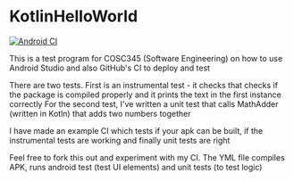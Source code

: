 # KotlinHelloWorld
[![Android CI](https://github.com/prasys/KotlinHelloWorld/actions/workflows/android.yml/badge.svg)](https://github.com/prasys/KotlinHelloWorld/actions/workflows/android.yml)

This is a test program for COSC345 (Software Engineering) on how to use Android Studio and also GitHub's CI to deploy and test

There are two tests. First is an instrumental test - it checks that checks if the package is compiled properly and it prints the text in the first instance correctly
For the second test, I've written a unit test that calls MathAdder (written in Kotln) that adds two numbers together 

I have made an example CI which tests if your apk can be built, if the instrumental tests are working and finally unit tests are right

Feel free to fork this out and experiment with my CI. The YML file compiles APK, runs android test (test UI elements) and unit tests (to test logic) 

